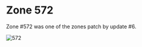 Zone 572
========

Zone \#572 was one of the zones patch by update \#6.

![572](../../images/zone-572.png)
